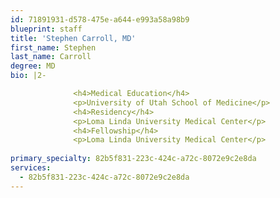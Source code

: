 ```yaml
---
id: 71891931-d578-475e-a644-e993a58a98b9
blueprint: staff
title: 'Stephen Carroll, MD'
first_name: Stephen
last_name: Carroll
degree: MD
bio: |2-

              <h4>Medical Education</h4>
              <p>University of Utah School of Medicine</p>
              <h4>Residency</h4>
              <p>Loma Linda University Medical Center</p>
              <h4>Fellowship</h4>
              <p>Loma Linda University Medical Center</p>
          
primary_specialty: 82b5f831-223c-424c-a72c-8072e9c2e8da
services:
  - 82b5f831-223c-424c-a72c-8072e9c2e8da
---
```

